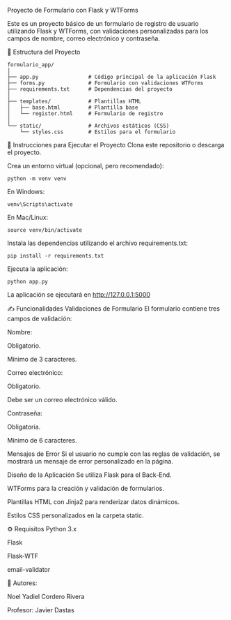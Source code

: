 Proyecto de Formulario con Flask y WTForms

Este es un proyecto básico de un formulario de registro de usuario utilizando Flask y WTForms, con validaciones personalizadas para los campos de nombre, correo electrónico y contraseña.

📁 Estructura del Proyecto
```plaintext
formulario_app/
│
├── app.py                # Código principal de la aplicación Flask
├── forms.py              # Formulario con validaciones WTForms
├── requirements.txt      # Dependencias del proyecto
│
├── templates/            # Plantillas HTML
│   ├── base.html         # Plantilla base
│   └── register.html     # Formulario de registro
│
└── static/               # Archivos estáticos (CSS)
    └── styles.css        # Estilos para el formulario
```

🚀 Instrucciones para Ejecutar el Proyecto
Clona este repositorio o descarga el proyecto.

Crea un entorno virtual (opcional, pero recomendado):

```plaintext
python -m venv venv
```

En Windows:
```plaintext
venv\Scripts\activate
```

En Mac/Linux:
```plaintext
source venv/bin/activate
```

Instala las dependencias utilizando el archivo requirements.txt:
```plaintext
pip install -r requirements.txt
```
Ejecuta la aplicación:
```plaintext
python app.py
```
La aplicación se ejecutará en http://127.0.0.1:5000

✍️ Funcionalidades
Validaciones de Formulario
El formulario contiene tres campos de validación:

Nombre:

Obligatorio.

Mínimo de 3 caracteres.

Correo electrónico:

Obligatorio.

Debe ser un correo electrónico válido.

Contraseña:

Obligatoria.

Mínimo de 6 caracteres.

Mensajes de Error
Si el usuario no cumple con las reglas de validación, se mostrará un mensaje de error personalizado en la página.

Diseño de la Aplicación
Se utiliza Flask para el Back-End.

WTForms para la creación y validación de formularios.

Plantillas HTML con Jinja2 para renderizar datos dinámicos.

Estilos CSS personalizados en la carpeta static.

⚙️ Requisitos
Python 3.x

Flask

Flask-WTF

email-validator

📝 Autores:

Noel Yadiel Cordero Rivera

Profesor: Javier Dastas

